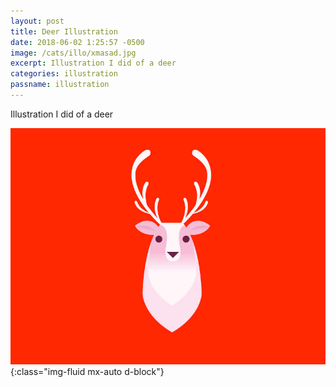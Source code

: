 ```yaml
---
layout: post
title: Deer Illustration
date: 2018-06-02 1:25:57 -0500
image: /cats/illo/xmasad.jpg
excerpt: Illustration I did of a deer
categories: illustration
passname: illustration
---
```


Illustration I did of a deer

![image-title-here](/assets/img/cats/illo/xmasad.jpg){:class="img-fluid mx-auto d-block"}
